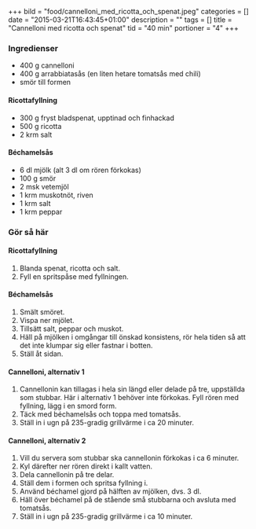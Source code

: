 +++
bild = "food/cannelloni_med_ricotta_och_spenat.jpeg"
categories = []
date = "2015-03-21T16:43:45+01:00"
description = ""
tags = []
title = "Cannelloni med ricotta och spenat"
tid = "40 min"
portioner = "4"
+++

### Ingredienser
- 400 g   cannelloni
- 400 g   arrabbiatasås (en liten hetare tomatsås med chili)
- smör till formen

#### Ricottafyllning
- 300 g   fryst bladspenat, upptinad och finhackad
- 500 g   ricotta
- 2 krm   salt

#### Béchamelsås
- 6 dl   mjölk (alt 3 dl om rören förkokas)
- 100 g   smör
- 2 msk   vetemjöl
- 1 krm   muskotnöt, riven
- 1 krm   salt
- 1 krm   peppar

### Gör så här

#### Ricottafyllning
1. Blanda spenat, ricotta och salt.
1. Fyll en spritspåse med fyllningen.

#### Béchamelsås
1. Smält smöret.
1. Vispa ner mjölet.
1. Tillsätt salt, peppar och muskot.
1. Häll på mjölken i omgångar till önskad konsistens, rör hela tiden så att det inte klumpar sig eller fastnar i botten.
1. Ställ åt sidan.

#### Cannelloni, alternativ 1
1. Cannellonin kan tillagas i hela sin längd eller delade på tre, uppställda som stubbar. Här i alternativ 1 behöver inte förkokas. Fyll rören med fyllning, lägg i en smord form.
1. Täck med béchamelsås och toppa med tomatsås.
1. Ställ in i ugn på 235-gradig grillvärme i ca 20 minuter.

#### Cannelloni, alternativ 2
1. Vill du servera som stubbar ska cannellonin förkokas i ca 6 minuter.
1. Kyl därefter ner rören direkt i kallt vatten.
1. Dela cannellonin på tre delar.
1. Ställ dem i formen och spritsa fyllning i.
1. Använd béchamel gjord på hälften av mjölken, dvs. 3 dl.
1. Häll över béchamel på de stående små stubbarna och avsluta med tomatsås.
1. Ställ in i ugn på 235-gradig grillvärme i ca 10 minuter.


